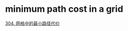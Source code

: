 # minimum path cost in a grid

[304. 网格中的最小路径代价](https://leetcode.cn/problems/minimum-path-cost-in-a-grid/description/)

